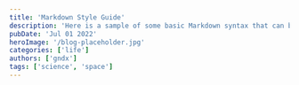```yaml
---
title: 'Markdown Style Guide'
description: 'Here is a sample of some basic Markdown syntax that can be used when writing Markdown content in Astro.'
pubDate: 'Jul 01 2022'
heroImage: '/blog-placeholder.jpg'
categories: ['life']
authors: ['gndx']
tags: ['science', 'space']
---
```

